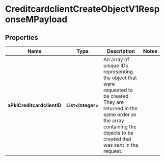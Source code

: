

# CreditcardclientCreateObjectV1ResponseMPayload

## Properties

Name | Type | Description | Notes
------------ | ------------- | ------------- | -------------
**aPkiCreditcardclientID** | **List&lt;Integer&gt;** | An array of unique IDs representing the object that were requested to be created.  They are returned in the same order as the array containing the objects to be created that was sent in the request. | 




